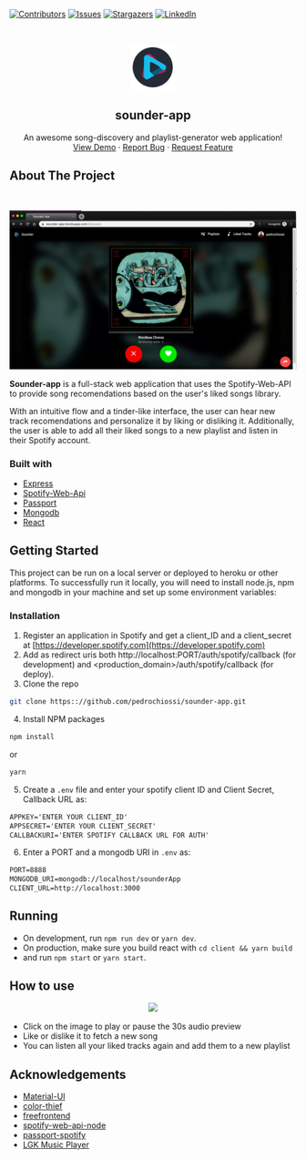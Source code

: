 [![Contributors][contributors-shield]][contributors-url]
[![Issues][issues-shield]][issues-url]
[![Stargazers][stars-shield]][stars-url]
[![LinkedIn][linkedin-shield]][linkedin-url]


<br />
<p align="center">
  <a href="https://sounder-app.com">
    <img src="client/public/images/android-chrome-192x192.png" alt="Logo" width="80" height="80">
  </a>
  <h2 align="center">sounder-app</h2>
  
  <p align="center">
   An awesome song-discovery and playlist-generator web application!
   <br />
    <a href="https://sounder-app.com">View Demo</a>
    ·
    <a href="https://github.com/pedrochiossi/sounder-app/issues">Report Bug</a>
    ·
    <a href="https://github.com/pedrochiossi/sounder-app/issues">Request Feature</a>
  </p>
</p>

## About The Project
<br />

[![Product Name Screen Shot][product-screenshot]](https://sounder-app.herokuapp.com)

**Sounder-app** is a full-stack web application that uses the Spotify-Web-API to provide song recomendations based on the user's liked songs library. 

With an intuitive flow and a tinder-like interface, the user can hear new track recomendations and personalize it by liking or disliking it. Additionally, the user is able to add all their liked songs to a new playlist and listen in their Spotify account.

### Built with

* [Express](https://expressjs.com)
* [Spotify-Web-Api](https://developer.spotify.com/documentation/web-api/)
* [Passport](http://www.passportjs.org)
* [Mongodb](https://www.mongodb.com)
* [React](https://reactjs.org/)

<!-- GETTING STARTED -->
## Getting Started
This project can be run on a local server or deployed to heroku or other platforms. To successfully run it locally, you will need to install node.js, npm  and mongodb in your machine and set up some environment variables:

### Installation

1. Register an application in Spotify and get a client_ID and a client_secret at [https://developer.spotify.com](https://developer.spotify.com)
2. Add as redirect uris both http://localhost:PORT/auth/spotify/callback (for development) and <production_domain>/auth/spotify/callback (for deploy).
3. Clone the repo
```sh
git clone https:://github.com/pedrochiossi/sounder-app.git
```
4. Install NPM packages
```sh
npm install
```
or
```sh
yarn
```
5. Create a `.env` file and enter your spotify client ID and Client Secret, Callback URL as:
```
APPKEY='ENTER YOUR CLIENT_ID'
APPSECRET='ENTER YOUR CLIENT_SECRET'
CALLBACKURI='ENTER SPOTIFY CALLBACK URL FOR AUTH'
```
6. Enter a PORT and a mongodb URI in `.env` as:
```
PORT=8888
MONGODB_URI=mongodb://localhost/sounderApp
CLIENT_URL=http://localhost:3000
```
## Running

* On development, run `npm run dev` or `yarn dev`.
* On production, make sure you build react with `cd client && yarn build`  
* and run `npm start` or `yarn start`.

<!-- USAGE EXAMPLES -->
## How to use

<p align="center">
  <img src="client/public/images/sounder_demo.gif">
</p>

* Click on the image to play or pause the 30s audio preview
* Like or dislike it to fetch a new song
* You can listen all your liked tracks again and add them to a new playlist


<!-- ACKNOWLEDGEMENTS -->
## Acknowledgements
* [Material-UI](https://material-ui.com/)
* [color-thief](https://github.com/lokesh/color-thief)
* [freefrontend](https://freefrontend.com/css-music-players/)
* [spotify-web-api-node](https://github.com/thelinmichael/spotify-web-api-node)
* [passport-spotify](https://github.com/JMPerez/passport-spotify)
* [LGK Music Player](https://codepen.io/lgkonline/pen/BQdeyZ)


[issues-shield]: https://img.shields.io/github/issues-closed/pedrochiossi/sounder-app
[issues-url]: https://github.com/pedrochiossi/sounder-app/issues
[stars-shield]: https://img.shields.io/github/stars/pedrochiossi/sounder-app?style=social
[stars-url]: https://github.com/pedrochiossi/sounder-app/stargazers
[contributors-shield]: https://img.shields.io/github/contributors/pedrochiossi/sounder-app
[contributors-url]: https://github.com/pedrochiossi/sounder-app/graphs/contributors
[license-shield]: https://img.shields.io/github/license/pedrochiossi/sounder-app
[license-url]: https://github.com/pedrochiossi/sounder-app/blob/master/LICENSE
[linkedin-shield]: https://img.shields.io/badge/-LinkedIn-black.svg?style=flat&logo=linkedin&colorB=555
[linkedin-url]: https://linkedin.com/in/pedrochiossi
[product-screenshot]: /client/public/images/screenshot_chrome_sounder.png

